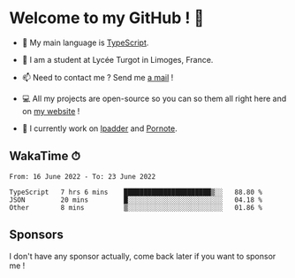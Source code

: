 # Welcome to my GitHub ! 🌃

- 🔭 My main language is [TypeScript](https://www.typescriptlang.org/).

- 🌱 I am a student at Lycée Turgot in Limoges, France.

- 📫 Need to contact me ? Send me <a href="mailto:mikkel@milescode.dev">a mail</a> !

- 💻 All my projects are open-source so you can so them all right here and on <a href="https://www.vexcited.ml">my website</a> !

- 👀 I currently work on [lpadder](https://github.com/Vexcited/lpadder) and [Pornote](https://github.com/Vexcited/Pornote).

## WakaTime ⏱

<!--START_SECTION:waka-->

```text
From: 16 June 2022 - To: 23 June 2022

TypeScript   7 hrs 6 mins    ██████████████████████▒░░   88.80 %
JSON         20 mins         █░░░░░░░░░░░░░░░░░░░░░░░░   04.18 %
Other        8 mins          ▒░░░░░░░░░░░░░░░░░░░░░░░░   01.86 %
```

<!--END_SECTION:waka-->

## Sponsors

I don't have any sponsor actually, come back later if you want to sponsor me !
